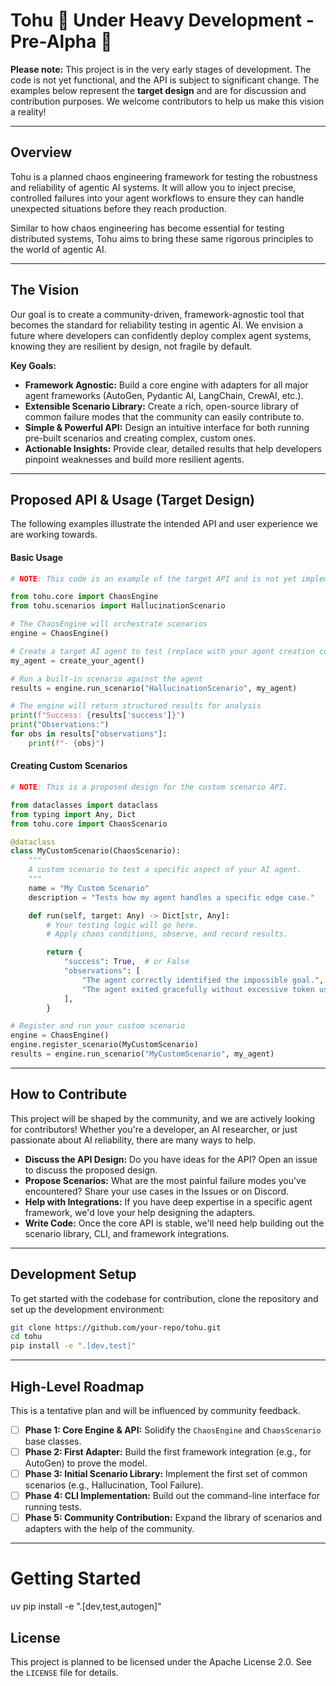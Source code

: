 # Tohu 🚧 Under Heavy Development - Pre-Alpha 🚧

**Please note:** This project is in the very early stages of development. The code is not yet functional, and the API is subject to significant change. The examples below represent the **target design** and are for discussion and contribution purposes. We welcome contributors to help us make this vision a reality\!

-----

## Overview

Tohu is a planned chaos engineering framework for testing the robustness and reliability of agentic AI systems. It will allow you to inject precise, controlled failures into your agent workflows to ensure they can handle unexpected situations before they reach production.

Similar to how chaos engineering has become essential for testing distributed systems, Tohu aims to bring these same rigorous principles to the world of agentic AI.

-----

## The Vision

Our goal is to create a community-driven, framework-agnostic tool that becomes the standard for reliability testing in agentic AI. We envision a future where developers can confidently deploy complex agent systems, knowing they are resilient by design, not fragile by default.

**Key Goals:**

  * **Framework Agnostic:** Build a core engine with adapters for all major agent frameworks (AutoGen, Pydantic AI, LangChain, CrewAI, etc.).
  * **Extensible Scenario Library:** Create a rich, open-source library of common failure modes that the community can easily contribute to.
  * **Simple & Powerful API:** Design an intuitive interface for both running pre-built scenarios and creating complex, custom ones.
  * **Actionable Insights:** Provide clear, detailed results that help developers pinpoint weaknesses and build more resilient agents.

-----

## Proposed API & Usage (Target Design)

The following examples illustrate the intended API and user experience we are working towards.

#### Basic Usage

```python
# NOTE: This code is an example of the target API and is not yet implemented.

from tohu.core import ChaosEngine
from tohu.scenarios import HallucinationScenario

# The ChaosEngine will orchestrate scenarios
engine = ChaosEngine()

# Create a target AI agent to test (replace with your agent creation code)
my_agent = create_your_agent()

# Run a built-in scenario against the agent
results = engine.run_scenario("HallucinationScenario", my_agent)

# The engine will return structured results for analysis
print(f"Success: {results['success']}")
print("Observations:")
for obs in results["observations"]:
    print(f"- {obs}")
```

#### Creating Custom Scenarios

```python
# NOTE: This is a proposed design for the custom scenario API.

from dataclasses import dataclass
from typing import Any, Dict
from tohu.core import ChaosScenario

@dataclass
class MyCustomScenario(ChaosScenario):
    """
    A custom scenario to test a specific aspect of your AI agent.
    """
    name = "My Custom Scenario"
    description = "Tests how my agent handles a specific edge case."

    def run(self, target: Any) -> Dict[str, Any]:
        # Your testing logic will go here.
        # Apply chaos conditions, observe, and record results.

        return {
            "success": True,  # or False
            "observations": [
                "The agent correctly identified the impossible goal.",
                "The agent exited gracefully without excessive token usage."
            ],
        }

# Register and run your custom scenario
engine = ChaosEngine()
engine.register_scenario(MyCustomScenario)
results = engine.run_scenario("MyCustomScenario", my_agent)
```

-----

## How to Contribute

This project will be shaped by the community, and we are actively looking for contributors\! Whether you're a developer, an AI researcher, or just passionate about AI reliability, there are many ways to help.

  * **Discuss the API Design:** Do you have ideas for the API? Open an issue to discuss the proposed design.
  * **Propose Scenarios:** What are the most painful failure modes you've encountered? Share your use cases in the Issues or on Discord.
  * **Help with Integrations:** If you have deep expertise in a specific agent framework, we'd love your help designing the adapters.
  * **Write Code:** Once the core API is stable, we'll need help building out the scenario library, CLI, and framework integrations.

-----

## Development Setup

To get started with the codebase for contribution, clone the repository and set up the development environment:

```bash
git clone https://github.com/your-repo/tohu.git
cd tohu
pip install -e ".[dev,test]"
```

-----

## High-Level Roadmap

This is a tentative plan and will be influenced by community feedback.

  * [ ] **Phase 1: Core Engine & API:** Solidify the `ChaosEngine` and `ChaosScenario` base classes.
  * [ ] **Phase 2: First Adapter:** Build the first framework integration (e.g., for AutoGen) to prove the model.
  * [ ] **Phase 3: Initial Scenario Library:** Implement the first set of common scenarios (e.g., Hallucination, Tool Failure).
  * [ ] **Phase 4: CLI Implementation:** Build out the command-line interface for running tests.
  * [ ] **Phase 5: Community Contribution:** Expand the library of scenarios and adapters with the help of the community.

-----

# Getting Started

uv pip install -e ".[dev,test,autogen]"

## License

This project is planned to be licensed under the Apache License 2.0. See the `LICENSE` file for details.
